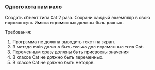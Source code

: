 
### Одного кота нам мало

Создать объект типа Cat 2 раза. Сохрани каждый экземпляр в свою переменную. Имена переменных должны быть разные.


Требования:
1.	Программа не должна выводить текст на экран.
2.	В методе main должно быть только две переменные типа Cat.
3.	Переменным сразу должны быть присвоены значения.
4.	В классе Cat не должно быть переменных.
5.	В классе Cat не должно быть методов.



